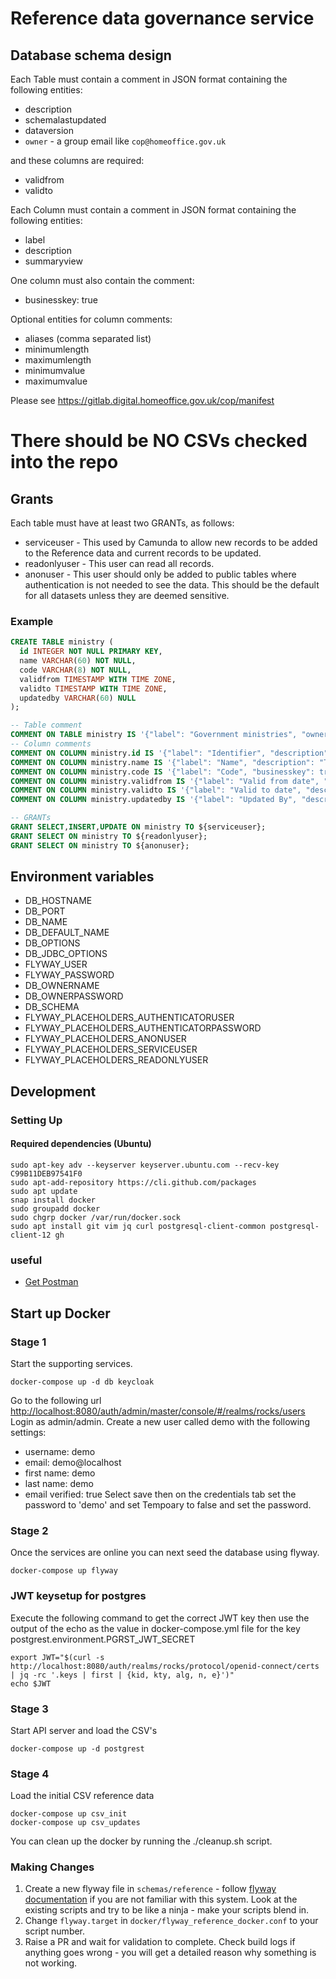# Reference data governance service


## Database schema design

Each Table must contain a comment in JSON format containing the following entities:

* description
* schemalastupdated
* dataversion
* `owner` - a group email like `cop@homeoffice.gov.uk`

and these columns are required:

* validfrom
* validto


Each Column must contain a comment in JSON format containing the following entities:

* label
* description
* summaryview

One column must also contain the comment:

* businesskey: true

Optional entities for column comments:

* aliases (comma separated list)
* minimumlength
* maximumlength
* minimumvalue
* maximumvalue

Please see https://gitlab.digital.homeoffice.gov.uk/cop/manifest


# There should be NO CSVs checked into the repo

## Grants

Each table must have at least two GRANTs, as follows:
* serviceuser - This used by Camunda to allow new records to be added to the Reference data and current records to be updated.
* readonlyuser - This user can read all records.
* anonuser - This user should only be added to public tables where authentication is not needed to see the data.
This should be the default for all datasets unless they are deemed sensitive.


### Example

```sql
CREATE TABLE ministry (
  id INTEGER NOT NULL PRIMARY KEY,
  name VARCHAR(60) NOT NULL,
  code VARCHAR(8) NOT NULL,
  validfrom TIMESTAMP WITH TIME ZONE,
  validto TIMESTAMP WITH TIME ZONE,
  updatedby VARCHAR(60) NULL
);

-- Table comment
COMMENT ON TABLE ministry IS '{"label": "Government ministries", "owner": "xyx@test.com", "description": "A list of departments, agencies and public bodies.", "schemalastupdated": "06/03/2019", "dataversion": 1}';
-- Column comments
COMMENT ON COLUMN ministry.id IS '{"label": "Identifier", "description": "Database unique identity record.", "summaryview": "false"}';
COMMENT ON COLUMN ministry.name IS '{"label": "Name", "description": "The name of the branch or region.", "summaryview": "true"}';
COMMENT ON COLUMN ministry.code IS '{"label": "Code", "businesskey": true, "description": "The code associated with the branch or region.", "summaryview": "true"}';
COMMENT ON COLUMN ministry.validfrom IS '{"label": "Valid from date", "description": "Item valid from date.", "summaryview" : "false"}';
COMMENT ON COLUMN ministry.validto IS '{"label": "Valid to date", "description": "Item valid to date.", "summaryview" : "false"}';
COMMENT ON COLUMN ministry.updatedby IS '{"label": "Updated By", "description": "Record updated by", "summaryview": "false"}';

-- GRANTs
GRANT SELECT,INSERT,UPDATE ON ministry TO ${serviceuser};
GRANT SELECT ON ministry TO ${readonlyuser};
GRANT SELECT ON ministry TO ${anonuser};
```



## Environment variables

* DB_HOSTNAME
* DB_PORT
* DB_NAME
* DB_DEFAULT_NAME
* DB_OPTIONS
* DB_JDBC_OPTIONS
* FLYWAY_USER
* FLYWAY_PASSWORD
* DB_OWNERNAME
* DB_OWNERPASSWORD
* DB_SCHEMA
* FLYWAY_PLACEHOLDERS_AUTHENTICATORUSER
* FLYWAY_PLACEHOLDERS_AUTHENTICATORPASSWORD
* FLYWAY_PLACEHOLDERS_ANONUSER
* FLYWAY_PLACEHOLDERS_SERVICEUSER
* FLYWAY_PLACEHOLDERS_READONLYUSER

## Development

### Setting Up

#### Required dependencies (Ubuntu)

```
sudo apt-key adv --keyserver keyserver.ubuntu.com --recv-key C99B11DEB97541F0
sudo apt-add-repository https://cli.github.com/packages
sudo apt update
snap install docker
sudo groupadd docker
sudo chgrp docker /var/run/docker.sock
sudo apt install git vim jq curl postgresql-client-common postgresql-client-12 gh
```


### useful

- [Get Postman](https://www.postman.com/downloads/)



## Start up Docker


### Stage 1

Start the supporting services.

```
docker-compose up -d db keycloak
```


Go to the following url [http://localhost:8080/auth/admin/master/console/#/realms/rocks/users](http://localhost:8080/auth/admin/master/console/#/realms/rocks/users) Login as admin/admin.
Create a new user called demo with the following settings:
* username: demo
* email: demo@localhost
* first name: demo
* last name: demo
* email verified: true
  Select save then on the credentials tab set the password to 'demo' and set Tempoary to false and set the password.



### Stage 2

Once the services are online you can next seed the database using flyway.

```
docker-compose up flyway
```

### JWT keysetup for postgres

Execute the following command to get the correct JWT key then use the output of the echo as the value in docker-compose.yml file for the key postgrest.environment.PGRST_JWT_SECRET

```
export JWT="$(curl -s http://localhost:8080/auth/realms/rocks/protocol/openid-connect/certs | jq -rc '.keys | first | {kid, kty, alg, n, e}')"
echo $JWT
```


### Stage 3

Start API server and load the CSV's

```
docker-compose up -d postgrest
```


### Stage 4

Load the initial CSV reference data

```
docker-compose up csv_init
docker-compose up csv_updates
```



You can clean up the docker by running the ./cleanup.sh script.

### Making Changes

1. Create a new flyway file in `schemas/reference` - follow [flyway documentation](https://flywaydb.org/documentation/) if you are not familiar with this system. Look at the existing scripts and try to be like a ninja - make your scripts blend in.
2. Change `flyway.target` in `docker/flyway_reference_docker.conf` to your script number.
3. Raise a PR and wait for validation to complete. Check build logs if anything goes wrong - you will get a detailed reason why something is not working.
